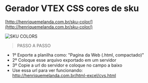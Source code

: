 # Gerador VTEX CSS cores de sku

[http://henriquemelanda.com.br/sku-color/](http://henriquemelanda.com.br/sku-color/)

![SKU COLORS](http://henriquemelanda.com.br/sku-color/images/sku-color.jpg)

> PASSO A PASSO

* 1º Exporte a planilha como: "Pagina da Web (.html, compactado)"
* 2º Coloque esse arquivo exportado em um servidor
* 3º Copie a url do servidor e coloque no campo a baixo
* Use essa url para ver funcionando: http://henriquemelanda.com.br/html-excel/cvs.html
